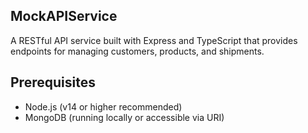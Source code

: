 ## MockAPIService

A RESTful API service built with Express and TypeScript that provides endpoints for managing customers, products, and shipments.

## Prerequisites

- Node.js (v14 or higher recommended)
- MongoDB (running locally or accessible via URI)
